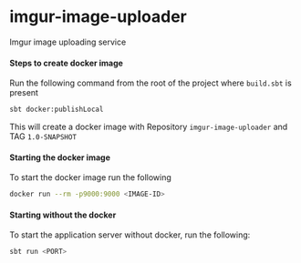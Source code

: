 # imgur-image-uploader
Imgur image uploading service

#### Steps to create docker image
Run the following command from the root of the project where `build.sbt` is present
```bash
sbt docker:publishLocal
``` 
This will create a docker image with Repository `imgur-image-uploader` and TAG `1.0-SNAPSHOT`

#### Starting the docker image
To start the docker image run the following
```bash
docker run --rm -p9000:9000 <IMAGE-ID>
```

#### Starting without the docker
To start the application server without docker, run the following:
```bash
sbt run <PORT>
```